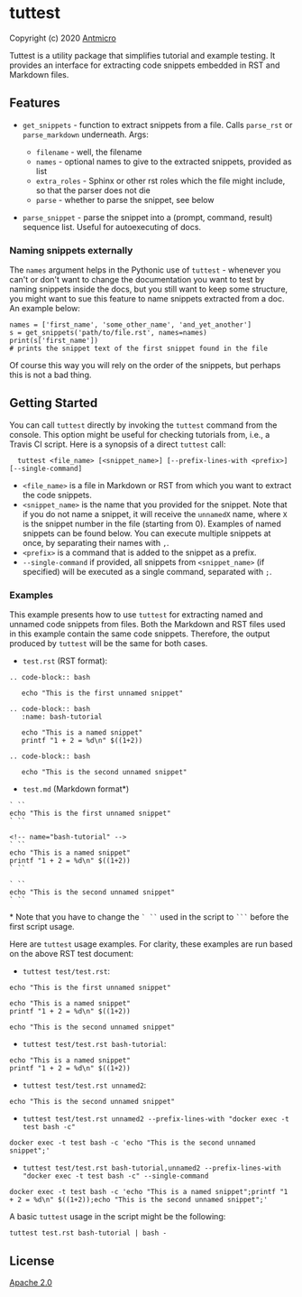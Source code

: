 # tuttest

Copyright (c) 2020 [Antmicro](https://www.antmicro.com)

Tuttest is a utility package that simplifies tutorial and example testing.
It provides an interface for extracting code snippets embedded in RST
and Markdown files.

## Features

* `get_snippets` - function to extract snippets from a file. Calls `parse_rst` or `parse_markdown` underneath. Args:

  * `filename` - well, the filename
  * `names` - optional names to give to the extracted snippets, provided as list
  * `extra_roles` - Sphinx or other rst roles which the file might include, so that the parser does not die
  * `parse` - whether to parse the snippet, see below

* `parse_snippet` - parse the snippet into a (prompt, command, result) sequence list. Useful for autoexecuting of docs.

### Naming snippets externally

The `names` argument helps in the Pythonic use of `tuttest` - whenever you can't or don't want to change the documentation you want to test by naming snippets inside the docs, but you still want to keep some structure, you might want to sue this feature to name snippets extracted from a doc. An example below:

```
names = ['first_name', 'some_other_name', 'and_yet_another'] 
s = get_snippets('path/to/file.rst', names=names)
print(s['first_name'])
# prints the snippet text of the first snippet found in the file
```

Of course this way you will rely on the order of the snippets, but perhaps this is not a bad thing.

## Getting Started

You can call `tuttest` directly by invoking the `tuttest` command from
the console. This option might be useful for checking tutorials from,
i.e., a Travis CI script. Here is a synopsis of a direct `tuttest` call:

```
  tuttest <file_name> [<snippet_name>] [--prefix-lines-with <prefix>] [--single-command]
```

  * `<file_name>` is a file in Markdown or RST from which you want
    to extract the code snippets.
  * `<snippet_name>` is the name that you provided for the snippet. Note that
    if you do not name a snippet, it will receive the `unnamedX` name, where
    `X` is the snippet number in the file (starting from 0). Examples of named
    snippets can be found below. You can execute multiple snippets at once, by
    separating their names with `,`.
  * `<prefix>` is a command that is added to the snippet as a prefix.
  * `--single-command` if provided, all snippets from `<snippet_name>` (if specified) will be
    executed as a single command, separated with `;`.

### Examples

This example presents how to use `tuttest` for extracting named and unnamed
code snippets from files. Both the Markdown and RST files used in this
example contain the same code snippets. Therefore, the output produced by
`tuttest` will be the same for both cases.

* `test.rst` (RST format):
```
.. code-block:: bash

   echo "This is the first unnamed snippet"

.. code-block:: bash
   :name: bash-tutorial

   echo "This is a named snippet"
   printf "1 + 2 = %d\n" $((1+2))

.. code-block:: bash

   echo "This is the second unnamed snippet"
```

* `test.md` (Markdown format*)

```
` ``
echo "This is the first unnamed snippet"
` ``

<!-- name="bash-tutorial" -->
` ``
echo "This is a named snippet"
printf "1 + 2 = %d\n" $((1+2))
` ``

` ``
echo "This is the second unnamed snippet"
` ``
```
  \* Note that you have to change the ``` ` `` ``` used in the script to
  `` ``` `` before the first script usage.

Here are ``tuttest`` usage examples. For clarity, these examples are run based on the above RST test document:

* `tuttest test/test.rst`:
<!-- name="test-wholefile" -->
```
echo "This is the first unnamed snippet"

echo "This is a named snippet"
printf "1 + 2 = %d\n" $((1+2))

echo "This is the second unnamed snippet"
```

* `tuttest test/test.rst bash-tutorial`:
<!-- name="test-named" -->
```
echo "This is a named snippet"
printf "1 + 2 = %d\n" $((1+2))
```

* `tuttest test/test.rst unnamed2`:
<!-- name="test-unnamed2" -->
```
echo "This is the second unnamed snippet"
```

* `tuttest test/test.rst unnamed2 --prefix-lines-with "docker exec -t test bash -c"`
<!-- name="test-prefix" -->
```
docker exec -t test bash -c 'echo "This is the second unnamed snippet";'
```

* `tuttest test/test.rst bash-tutorial,unnamed2 --prefix-lines-with "docker exec -t test bash -c" --single-command`
<!-- name="single-command" -->
```
docker exec -t test bash -c 'echo "This is a named snippet";printf "1 + 2 = %d\n" $((1+2));echo "This is the second unnamed snippet";'
```

A basic `tuttest` usage in the script might be the following:
```
tuttest test.rst bash-tutorial | bash -
```

## License

[Apache 2.0](LICENSE)
